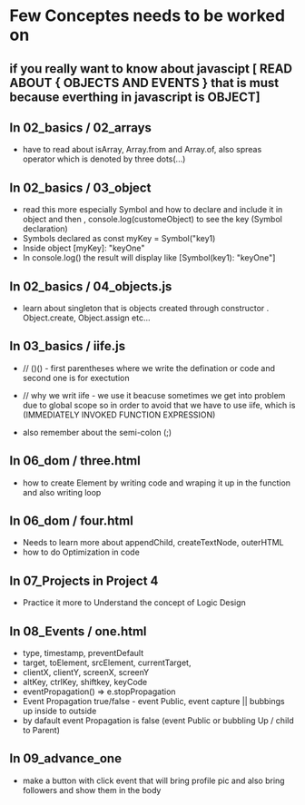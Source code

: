# Few Conceptes needs to be worked on

## if you really want to know about javascipt [ READ ABOUT { OBJECTS AND EVENTS } that is must because everthing in javascript is OBJECT]

## In 02_basics / 02_arrays
- have to read about isArray, Array.from and Array.of, also spreas operator which is denoted by three dots(...)

## In 02_basics / 03_object
- read this more especially Symbol and how to declare and include it in object and then , console.log(customeObject) to see the key (Symbol declaration)
- Symbols declared as const myKey = Symbol("key1)
- Inside object [myKey]: "keyOne"
- In console.log() the result will display like [Symbol(key1): "keyOne"]

## In 02_basics / 04_objects.js
- learn about singleton that is objects created through constructor . Object.create, Object.assign etc...

## In 03_basics / iife.js

- // ()() - first parentheses where we write the defination or code and  second one is for exectution

- // why we writ iife - we use it beacuse sometimes we get into problem due to global scope so in order to avoid that we have to use iife, which is (IMMEDIATELY INVOKED FUNCTION EXPRESSION)
- also remember about the semi-colon (;)
## In 06_dom / three.html
- how to create Element by writing code and wraping it up in the function and also writing loop
## In 06_dom / four.html
- Needs to learn more about appendChild, createTextNode, outerHTML
- how to do Optimization in code


## In 07_Projects in Project 4 
- Practice it more to Understand the concept of Logic Design


## In 08_Events / one.html

- type, timestamp, preventDefault
- target, toElement, srcElement, currentTarget,
- clientX, clientY, screenX, screenY
- altKey, ctrlKey, shiftkey, keyCode
- eventPropagation() => e.stopPropagation
- Event Propagation true/false - event Public, event capture || bubbings up inside to outside
- by dafault event Propagation is false (event Public or bubbling Up / child to Parent)

## In 09_advance_one

- make a button with click event that will bring profile pic and also bring followers and show them in the body 


